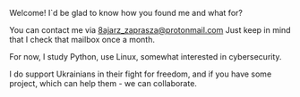 Welcome!
I`d be glad to know how you found me and what for?

You can contact me via 8ajarz_zaprasza@protonmail.com
Just keep in mind that I check that mailbox once a month.

For now, I study Python, use Linux, somewhat interested in cybersecurity.

I do support Ukrainians in their fight for freedom, and if you have some project, which can help them - we can collaborate.
